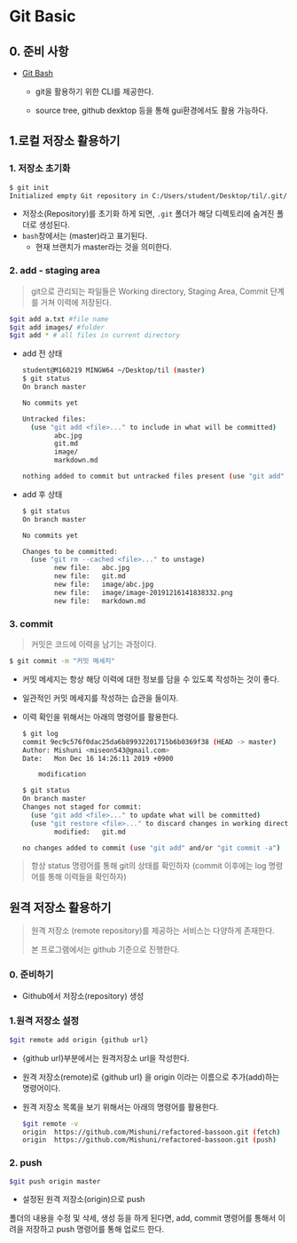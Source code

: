 # Git Basic

## 0. 준비 사항



* [Git Bash]([https://gitforwindows.org/])
  * git을 활용하기 위한 CLI를 제공한다.
  
  * source tree, github dexktop 등을 통해 gui환경에서도 활용 가능하다.
  
    

## 1.로컬 저장소 활용하기
### 1. 저장소 초기화

```bash
$ git init
Initialized empty Git repository in C:/Users/student/Desktop/til/.git/

```

* 저장소(Repository)를 초기화 하게 되면, `.git` 폴더가 해당 디렉토리에 숨겨진 폴더로 생성된다.
* `bash`창에서는 (master)라고 표기된다.
  * 현재 브랜치가 master라는 것을 의미한다.



### 2. add - staging area

> git으로 관리되는 파일들은 Working directory, Staging Area, Commit 단계를 거쳐 이력에 저장된다.

```bash
$git add a.txt #file name
$git add images/ #folder
$git add * # all files in current directory
```

* add 전 상태

  ```bash
  student@M160219 MINGW64 ~/Desktop/til (master)
  $ git status
  On branch master
  
  No commits yet
  
  Untracked files:
    (use "git add <file>..." to include in what will be committed)
          abc.jpg
          git.md
          image/
          markdown.md
  
  nothing added to commit but untracked files present (use "git add" to track)
  
  ```

* add 후 상태

  ```bash
  $ git status
  On branch master
  
  No commits yet
  
  Changes to be committed:
    (use "git rm --cached <file>..." to unstage)
          new file:   abc.jpg
          new file:   git.md
          new file:   image/abc.jpg
          new file:   image/image-20191216141838332.png
          new file:   markdown.md
  
  ```

### 3. commit

>  커밋은 코드에 이력을 남기는 과정이다.

```bash
$ git commit -m "커밋 메세지"
```

* 커밋 메세지는 항상 해당 이력에 대한 정보를 담을 수 있도록 작성하는 것이 좋다.

* 일관적인 커밋 메세지를 작성하는 습관을 들이자.

* 이력 확인을 위해서는 아래의 명령어를 활용한다.

  ```bash
  $ git log
  commit 9ec9c576f0dac25da6b89932201715b6b0369f38 (HEAD -> master)
  Author: Mishuni <miseon543@gmail.com>
  Date:   Mon Dec 16 14:26:11 2019 +0900
  
      modification
  ```

  ```bash
  $ git status
  On branch master
  Changes not staged for commit:
    (use "git add <file>..." to update what will be committed)
    (use "git restore <file>..." to discard changes in working directory)
          modified:   git.md
  
  no changes added to commit (use "git add" and/or "git commit -a")
  ```

  

> 항상 status 명령어를 통해 git의 상태를 확인하자 (commit 이후에는 log 명령어를 통해 이력들을 확인하자)



## 원격 저장소 활용하기

> 원격 저장소 (remote repository)를 제공하는 서비스는 다양하게 존재한다. 
>
> 본 프로그램에서는 github 기준으로 진행한다.

### 0. 준비하기

* Github에서 저장소(repository) 생성

### 1.원격 저장소 설정

```bash
$git remote add origin {github url}
```

* {github url}부분에서는 원격저장소 url을 작성한다.

* 원격 저장소(remote)로 {github url} 을 origin 이라는 이름으로 추가(add)하는 명령어이다.

* 원격 저장소 목록을 보기 위해서는 아래의 명령어를 활용한다.

  ```bash
  $git remote -v 
  origin  https://github.com/Mishuni/refactored-bassoon.git (fetch)
  origin  https://github.com/Mishuni/refactored-bassoon.git (push)
  ```

  

### 2. push

```bash
$git push origin master
```

* 설정된 원격 저장소(origin)으로 push 

폴더의 내용을 수정 및 삭세, 생성 등을 하게 된다면, add, commit 명령어를 통해서 이려을 저장하고 push 명령어를 통해 업로드 한다.

